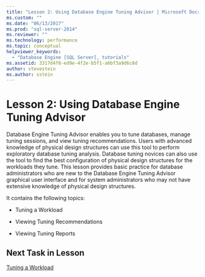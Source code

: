 ```yaml
---
title: "Lesson 2: Using Database Engine Tuning Advisor | Microsoft Docs"
ms.custom: ""
ms.date: "06/13/2017"
ms.prod: "sql-server-2014"
ms.reviewer: ""
ms.technology: performance
ms.topic: conceptual
helpviewer_keywords: 
  - "Database Engine [SQL Server], tutorials"
ms.assetid: 3317d4f8-ed9e-4f2e-b5f1-a6bf3a9d6c8d
author: stevestein
ms.author: sstein
---
```

# Lesson 2: Using Database Engine Tuning Advisor
  Database Engine Tuning Advisor enables you to tune databases, manage tuning sessions, and view tuning recommendations. Users with advanced knowledge of physical design structures can use this tool to perform exploratory database tuning analysis. Database tuning novices can also use the tool to find the best configuration of physical design structures for the workloads they tune. This lesson provides basic practice for database administrators who are new to the Database Engine Tuning Advisor graphical user interface and for system administrators who may not have extensive knowledge of physical design structures.  
  
 It contains the following topics:  
  
-   Tuning a Workload  
  
-   Viewing Tuning Recommendations  
  
-   Viewing Tuning Reports  
  
## Next Task in Lesson  
 [Tuning a Workload](lesson-1-1-tuning-a-workload.md)  
  
  
